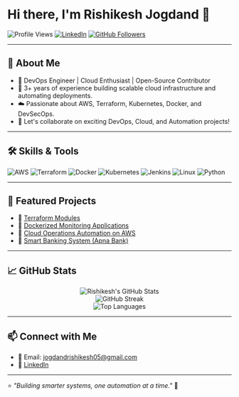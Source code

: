 # Hi there, I'm Rishikesh Jogdand 👋

![Profile Views](https://komarev.com/ghpvc/?username=TECHNO98-AI&label=Profile%20Views&color=0e75b6&style=flat)
[![LinkedIn](https://img.shields.io/badge/LinkedIn-Rishikesh%20Jogdand-blue?style=flat-square&logo=linkedin)](https://linkedin.com/in/rishikesh-j-306ba635b)
[![GitHub Followers](https://img.shields.io/github/followers/TECHNO98-AI?label=Followers&style=flat-square)](https://github.com/TECHNO98-AI)

---

## 🚀 About Me
- 🔧 DevOps Engineer | Cloud Enthusiast | Open-Source Contributor
- 🧠 3+ years of experience building scalable cloud infrastructure and automating deployments.
- ☁️ Passionate about AWS, Terraform, Kubernetes, Docker, and DevSecOps.
- 💬 Let's collaborate on exciting DevOps, Cloud, and Automation projects!

---

## 🛠️ Skills & Tools

![AWS](https://img.shields.io/badge/AWS-232F3E?style=for-the-badge&logo=amazonaws&logoColor=white)
![Terraform](https://img.shields.io/badge/Terraform-7B42BC?style=for-the-badge&logo=terraform&logoColor=white)
![Docker](https://img.shields.io/badge/Docker-2496ED?style=for-the-badge&logo=docker&logoColor=white)
![Kubernetes](https://img.shields.io/badge/Kubernetes-326CE5?style=for-the-badge&logo=kubernetes&logoColor=white)
![Jenkins](https://img.shields.io/badge/Jenkins-D24939?style=for-the-badge&logo=jenkins&logoColor=white)
![Linux](https://img.shields.io/badge/Linux-FCC624?style=for-the-badge&logo=linux&logoColor=black)
![Python](https://img.shields.io/badge/Python-3776AB?style=for-the-badge&logo=python&logoColor=white)

---

## 📂 Featured Projects

- 🔹 [Terraform Modules](https://github.com/TECHNO98-AI)
- 🔹 [Dockerized Monitoring Applications](https://github.com/TECHNO98-AI)
- 🔹 [Cloud Operations Automation on AWS](https://github.com/TECHNO98-AI)
- 🔹 [Smart Banking System (Apna Bank)](https://github.com/TECHNO98-AI)

---

## 📈 GitHub Stats

<p align="center">
  <img src="https://github-readme-stats.vercel.app/api?username=TECHNO98-AI&show_icons=true&theme=radical" alt="Rishikesh's GitHub Stats" />
  <br/>
  <img src="https://github-readme-streak-stats.herokuapp.com/?user=TECHNO98-AI&theme=radical" alt="GitHub Streak" />
  <br/>
  <img src="https://github-readme-stats.vercel.app/api/top-langs/?username=TECHNO98-AI&layout=compact&theme=radical" alt="Top Languages" />
</p>

---

## 📫 Connect with Me

- 📧 Email: jogdandrishikesh05@gmail.com
- 🔗 [LinkedIn](https://linkedin.com/in/rishikesh-j-306ba635b)

---

⭐️ _"Building smarter systems, one automation at a time."_ 🚀

